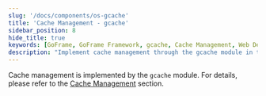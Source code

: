 ```yaml
---
slug: '/docs/components/os-gcache'
title: 'Cache Management - gcache'
sidebar_position: 8
hide_title: true
keywords: [GoFrame, GoFrame Framework, gcache, Cache Management, Web Development, Backend Framework, Open Source, High Performance, Go Language, Component]
description: "Implement cache management through the gcache module in the GoFrame framework. Learn how to use this module in your web development projects to improve performance and efficiency, and gain in-depth guidance on caching strategies, configuration, and best practices."
---
```


Cache management is implemented by the `gcache` module. For details, please refer to the [Cache Management](../../核心组件/缓存管理/缓存管理.md) section.